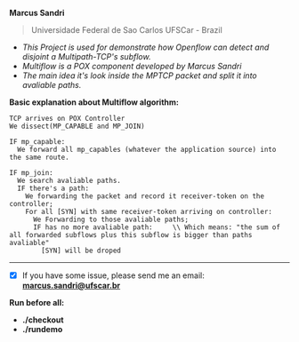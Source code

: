 

**Marcus Sandri** 
> Universidade Federal de Sao Carlos
    UFSCar - Brazil

* *This Project is used for demonstrate how Openflow can detect and disjoint a Multipath-TCP's subflow.*
* *Multiflow is a POX component developed by Marcus Sandri*
* *The main idea it's look inside the MPTCP packet and split it into avaliable paths.*

**Basic explanation about Multiflow algorithm:**

```
TCP arrives on POX Controller
We dissect(MP_CAPABLE and MP_JOIN) 

IF mp_capable:
  We forward all mp_capables (whatever the application source) into the same route.

IF mp_join:
  We search avaliable paths. 
  IF there's a path:
    We forwarding the packet and record it receiver-token on the controller;
    For all [SYN] with same receiver-token arriving on controller:
      We Forwarding to those avaliable paths;
      IF has no more avaliable path:     \\ Which means: "the sum of all forwarded subflows plus this subflow is bigger than paths avaliable"
        [SYN] will be droped
```

----------------------------------------------------------------------------------

- [x] If you have some issue, please send me an email:  **marcus.sandri@ufscar.br**

 
 
**Run before all:**

- **./checkout**
- **./rundemo**



